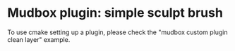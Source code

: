 Mudbox plugin: simple sculpt brush   
================================      

To use cmake setting up a plugin, please check the "mudbox custom plugin clean layer" example.                  
                     
        
       